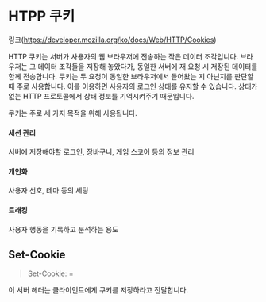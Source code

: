# HTPP 쿠키

링크(https://developer.mozilla.org/ko/docs/Web/HTTP/Cookies)

HTTP 쿠키는 서버가 사용자의 웹 브라우저에 전송하는 작은 데이터 조각입니다. 브라우저는 그 데이터 조각들을 저장해 놓았다가, 동일한 서버에 재 요청 시 저장된 데이터를 함께 전송합니다. 쿠키는 두 요청이 동일한 브라우저에서 들어왔는 지 아닌지를 판단할 때 주로 사용합니다. 이를 이용하면 사용자의 로그인 상태를 유지할 수 있습니다. 상태가 없는 HTTP 프로토콜에서 상태 정보를 기억시켜주기 때문입니다.

쿠키는 주로 세 가지 목적을 위해 사용됩니다.

#### 세션 관리

 서버에 저장해야할 로그인, 장바구니, 게임 스코어 등의 정보 관리

#### 개인화

 사용자 선호, 테마 등의 세팅

#### 트래킹

 사용자 행동을 기록하고 분석하는 용도

## Set-Cookie

> Set-Cookie: <cookie-name>=<cookie-value>

이 서버 헤더는 클라이언트에게 쿠키를 저장하라고 전달합니다.
